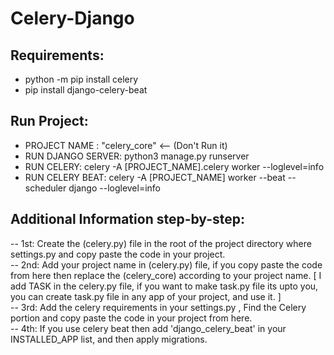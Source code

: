 # Celery-Django

## Requirements:
- python -m pip install celery
- pip install django-celery-beat

## Run Project:
- PROJECT NAME :      "celery_core" <-- (Don't Run it)
- RUN DJANGO SERVER:  python3 manage.py runserver
- RUN CELERY:         celery -A [PROJECT_NAME].celery worker --loglevel=info
- RUN CELERY BEAT:    celery -A [PROJECT_NAME] worker --beat --scheduler django --loglevel=info

## Additional Information step-by-step:

-- 1st: Create the (celery.py) file in the root of the project directory where settings.py and copy paste the code in your project. <br>
-- 2nd: Add your project name in (celery.py) file, if you copy paste the code from here then replace the (celery_core) according to your project name. [ I add TASK in the celery.py file, if you want to make task.py file its upto you, you can create task.py file in any app of your project, and use it. ] <br>
-- 3rd: Add the celery requirements in your settings.py , Find the Celery portion and copy paste the code in your project from here. <br>
-- 4th: If you use celery beat then add 'django_celery_beat' in your INSTALLED_APP list, and then apply migrations. 
